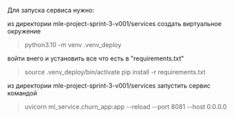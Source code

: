 Для запуска сервиса нужно:

из директории mle-project-sprint-3-v001/services создать виртуальное окружение
>python3.10 -m venv .venv_deploy

войти внего и установить все что есть в "requirements.txt"
>source .venv_deploy/bin/activate
>pip install -r requirements.txt

из директории mle-project-sprint-3-v001/services запустить сервис командой
>uvicorn ml_service.churn_app:app --reload --port 8081 --host 0.0.0.0
